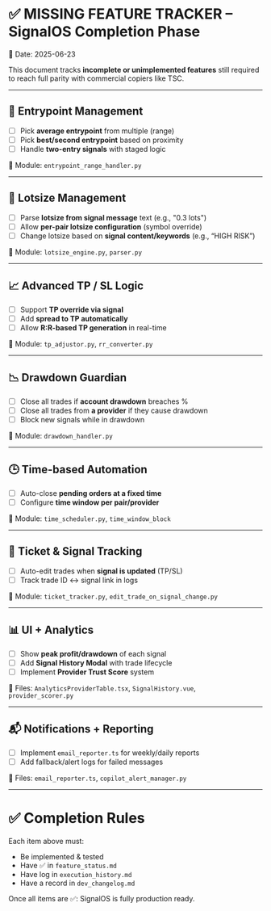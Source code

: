 # ✅ MISSING FEATURE TRACKER – SignalOS Completion Phase

📅 Date: 2025-06-23

This document tracks **incomplete or unimplemented features** still required to reach full parity with commercial copiers like TSC.

---

## 🧩 Entrypoint Management

* [ ] Pick **average entrypoint** from multiple (range)
* [ ] Pick **best/second entrypoint** based on proximity
* [ ] Handle **two-entry signals** with staged logic

📂 Module: `entrypoint_range_handler.py`

---

## 🧠 Lotsize Management

* [ ] Parse **lotsize from signal message** text (e.g., "0.3 lots")
* [ ] Allow **per-pair lotsize configuration** (symbol override)
* [ ] Change lotsize based on **signal content/keywords** (e.g., “HIGH RISK”)

📂 Module: `lotsize_engine.py`, `parser.py`

---

## 📈 Advanced TP / SL Logic

* [ ] Support **TP override via signal**
* [ ] Add **spread to TP automatically**
* [ ] Allow **R\:R-based TP generation** in real-time

📂 Module: `tp_adjustor.py`, `rr_converter.py`

---

## 📉 Drawdown Guardian

* [ ] Close all trades if **account drawdown** breaches %
* [ ] Close all trades from **a provider** if they cause drawdown
* [ ] Block new signals while in drawdown

📂 Module: `drawdown_handler.py`

---

## 🕒 Time-based Automation

* [ ] Auto-close **pending orders at a fixed time**
* [ ] Configure **time window per pair/provider**

📂 Module: `time_scheduler.py`, `time_window_block`

---

## 🧾 Ticket & Signal Tracking

* [ ] Auto-edit trades when **signal is updated** (TP/SL)
* [ ] Track trade ID ↔ signal link in logs

📂 Module: `ticket_tracker.py`, `edit_trade_on_signal_change.py`

---

## 📊 UI + Analytics

* [ ] Show **peak profit/drawdown** of each signal
* [ ] Add **Signal History Modal** with trade lifecycle
* [ ] Implement **Provider Trust Score** system

📂 Files: `AnalyticsProviderTable.tsx`, `SignalHistory.vue`, `provider_scorer.py`

---

## 📬 Notifications + Reporting

* [ ] Implement `email_reporter.ts` for weekly/daily reports
* [ ] Add fallback/alert logs for failed messages

📂 Files: `email_reporter.ts`, `copilot_alert_manager.py`

---

# ✅ Completion Rules

Each item above must:

* Be implemented & tested
* Have ✅ in `feature_status.md`
* Have log in `execution_history.md`
* Have a record in `dev_changelog.md`

Once all items are ✅: SignalOS is fully production ready.
